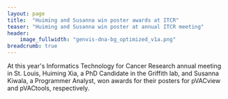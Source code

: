 ```yaml
---
layout: page
title:  "Huiming and Susanna win poster awards at ITCR"
teaser: "Huiming and Susanna win poster at annual ITCR meeting"
header:
    image_fullwidth: "genvis-dna-bg_optimized_v1a.png"
breadcrumb: true
---
```


At this year's Informatics Technology for Cancer Research annual meeting in St. Louis, Huiming Xia, a PhD Candidate in the Griffith lab, and Susanna Kiwala, a Programmer Analyst, won awards for their posters for pVACview and pVACtools, respectively.